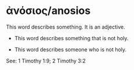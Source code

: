 # ἀνόσιος/anosios

This word describes something. It is an adjective.

* This word describes something that is not holy. 

* This word describes someone who is not holy. 

See: 1 Timothy 1:9; 2 Timothy 3:2
